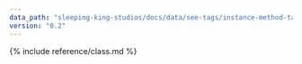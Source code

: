 ```yaml
---
data_path: "sleeping-king-studios/docs/data/see-tags/instance-method-tag"
version: "0.2"
---
```


{% include reference/class.md %}
